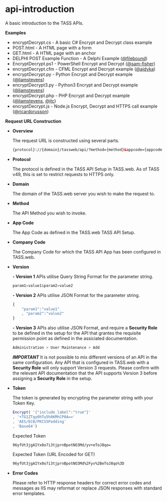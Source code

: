 # api-introduction
A basic introduction to the TASS APIs.

**Examples**

  * encryptDecrypt.cs - A basic C# Encrypt and Decrypt class example
  * POST.html - A HTML page with a form
  * GET.html - A HTML page with an anchor
  * DELPHI POST Example Function - A Delphi Example ([@filebound](https://github.com/filebound))
  * EncryptDecrypt.ps1 - PowerShell Encrypt and Decrypt ([@sam-fisher](https://github.com/sam-fisher))
  * encryptDecrypt.cfm - CFML Encrypt and Decrypt example ([@ajdyka](https://github.com/ajdyka))
  * encryptDecrypt.py - Python Encrypt and Decrypt example ([@liamstevens](https://github.com/liamstevens))
  * encryptDecrypt3.py - Python3 Encrypt and Decrypt example ([@liamstevens](https://github.com/liamstevens))
  * encryptDecrypt.php - PHP Encrypt and Decrypt example ([@liamstevens](https://github.com/liamstevens), [@jtc](https://github.com/jtc))
  * encryptDecrypt.js - Node.js Encrypt, Decrypt and HTTPS call example ([@ricardorusson](https://github.com/ricardorusson))
 
**Request URL Construction**

* **Overview**

	The request URL is constructed using several parts.

	```HTML
	{protocol}://{domain}/tassweb/api/?method={method}&appcode={appcode}&company={companycode}&v={version}&token={token}
	````

* **Protocol**

	The protocol is defined in the TASS API Setup in TASS.web. As of TASS v49, this is set to restrict requests to HTTPS only.

* **Domain**

	The domain of the TASS.web server you wish to make the request to.

* **Method**

	The API Method you wish to invoke.

* **App Code**

	The App Code as defined in the TASS.web TASS API Setup.

* **Company Code**

	The Company Code for which the TASS API App has been configured in TASS.web.
	

* **Version**

	**- Version 1** APIs utilise Query String Format for the parameter string.
	
	```JAVASCRIPT
	param1=value1&param2=value2
	```
	
	**- Version 2** APIs utilise JSON Format for the parameter string.
	
	```JAVASCRIPT
	{
		"param1":"value1"
		, "param2":"value2"
	}
	```
	
	**- Version 3** APIs also utilise JSON Format, and require a **Security Role** to be defined in the setup for the API that grantes the requisite permission point as defined in the assiciated documentation.
	
	```JAVASCRIPT
	Administration > User Maintenance > Add
	```
	
	***IMPORTANT*** It is not possible to mix different versions of an API in the same configuration. Any API that is configured in TASS.web with a **Security Role** will only support Version 3 requests. Please confirm with the relevant API documentation that the API supports Version 3 before assigning a **Security Role** in the setup.
	
* **Token**

	The token is generated by encrypting the parameter string with your Token Key.

	```JAVASCRIPT
	Encrypt( '{"include_label":"true"}'
	, '+TG1ZTqy0hTu5h0KMhCP0A=='
	, 'AES/ECB/PKCS5Padding'
	, 'Base64')
	```

	Expected Token

	```HTML
	96yfUt3jgAIYx0o7i3tjprnBpotNO3Md/yv+eToJ8qo=
	```

	Expected Token (URL Encoded for GET)

	```HTML
	96yfUt3jgAIYx0o7i3tjprnBpotNO3Md%2Fyv%2BeToJ8qo%3D
	```

* **Error Codes**

	Please refer to HTTP response headers for correct error codes and messages as IIS may reformat or replace JSON responses with standard error templates.
